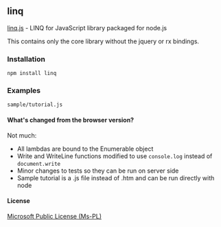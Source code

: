 ## linq
[linq.js](http://linqjs.codeplex.com/) - LINQ for JavaScript library packaged for node.js

This contains only the core library without the jquery or rx bindings.

### Installation

    npm install linq

### Examples

    sample/tutorial.js

#### What's changed from the browser version?

Not much:

* All lambdas are bound to the Enumerable object
* Write and WriteLine functions modified to use `console.log` instead of `document.write`
* Minor changes to tests so they can be run on server side
* Sample tutorial is a .js file instead of .htm and can be run directly with node

#### License

[Microsoft Public License (Ms-PL)](https://raw.github.com/mihaifm/linq/master/LICENSE)